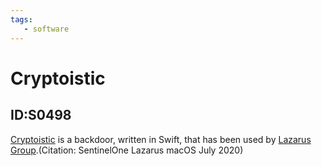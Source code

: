```yaml
---
tags:
   - software
---
```

# Cryptoistic
## ID:S0498
[Cryptoistic](software/S0498) is a backdoor, written in Swift, that has been used by [Lazarus Group](groups/G0032).(Citation: SentinelOne Lazarus macOS July 2020)
